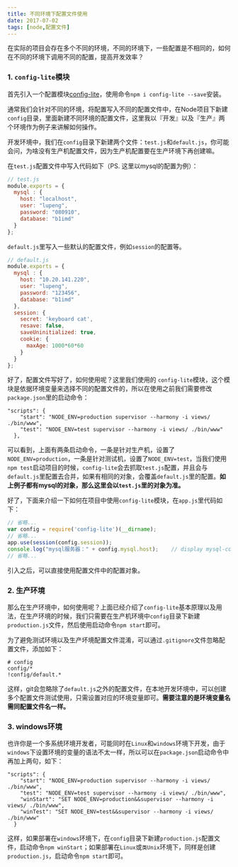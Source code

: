 ```yaml
---
title: 不同环境下配置文件使用
date: 2017-07-02
tags: [node,配置文件]
---
```


在实际的项目会存在多个不同的环境，不同的环境下，一些配置是不相同的，如何在不同的环境下调用不同的配置，提高开发效率？
<!-- more -->
### 1. `config-lite`模块
首先引入一个配置模块[config-lite](https://www.npmjs.com/package/config-lite)，使用命令`npm i config-lite --save`安装。

通常我们会针对不同的环境，将配置写入不同的配置文件中，在Node项目下新建`config`目录，里面新建不同环境的配置文件，这里我以『开发』以及『生产』两个环境作为例子来讲解如何操作。

开发环境中，我们在`config`目录下新建两个文件：`test.js`和`default.js`，你可能会问，为啥没有生产机配置文件，因为生产机配置要在生产环境下再创建嘛。

在`test.js`配置文件中写入代码如下（PS. 这里以mysql的配置为例）：

```js
// test.js
module.exports = {
  mysql : {
    host: "localhost",
    user: "lupeng",
    password: "080910",
    database: "b1imd"
  }
};
```

`default.js`里写入一些默认的配置文件，例如`session`的配置等。

```js
// default.js
module.exports = {
  mysql : {
    host: "10.20.141.220",
    user: "lupeng",
    password: "123456",
    database: "b1imd"
  },
  session: {
    secret: 'keyboard cat',
    resave: false,
    saveUninitialized: true,
    cookie: {
      maxAge: 1000*60*60
    }
  }
};
```

好了，配置文件写好了，如何使用呢？这里我们使用的 `config-lite`模块，这个模块是依据环境变量来选择不同的配置文件的，所以在使用之前我们需要修改`package.json`里的启动命令：

```
"scripts": {
    "start": "NODE_ENV=production supervisor --harmony -i views/ ./bin/www",
    "test": "NODE_ENV=test supervisor --harmony -i views/ ./bin/www"
  },
```

可以看到，上面有两条启动命令，一条是针对生产机，设置了`NODE_ENV=production`，一条是针对测试机，设置了`NODE_ENV=test`，当我们使用`npm test`启动项目的时候，`config-lite`会去抓取`test.js`配置，并且会与`default.js`里配置去合并，如果有相同的对象，会覆盖`default.js`里的配置。**如上例子都有mysql的对象，那么这里会以`test.js`里的对象为准。**

好了，下面来介绍一下如何在项目中使用`config-lite`模块，在`app.js`里代码如下：

```js
// 省略...
var config = require('config-lite')(__dirname);
// 省略...
app.use(session(config.session));
console.log("mysql服务器：" + config.mysql.host);    // display mysql-config
// 省略...
```

引入之后，可以直接使用配置文件中的配置对象。

### 2. 生产环境
那么在生产环境中，如何使用呢？上面已经介绍了`config-lite`基本原理以及用法，在生产环境的时候，我们只需要在生产机环境中`config`目录下新建`production.js`文件，然后使用启动命令`npm start`即可。

为了避免测试环境以及生产坏境配置文件混淆，可以通过`.gitignore`文件忽略配置文件，添加如下：

```
# config
config/*
!config/default.*
```

这样，git会忽略除了`default.js`之外的配置文件，在本地开发环境中，可以创建多个配置文件测试使用，只需设置对应的环境变量即可。**需要注意的是环境变量名需同配置文件名一样。**

### 3. windows环境
也许你是一个多系统环境开发者，可能同时在`Linux`和`windows`环境下开发，由于`windows`下设置环境的变量的语法不太一样，所以可以在`package.json`启动命令中再加上两句，如下：

```
"scripts": {
    "start": "NODE_ENV=production supervisor --harmony -i views/ ./bin/www",
    "test": "NODE_ENV=test supervisor --harmony -i views/ ./bin/www",
    "winStart": "SET NODE_ENV=production&&supervisor --harmony -i views/ ./bin/www",
    "winTest": "SET NODE_ENV=test&&supervisor --harmony -i views/ ./bin/www"    
  }
```

这样，如果部署在`windows`环境下，在`config`目录下新建`production.js`配置文件，启动命令`npm winStart`；如果部署在`Linux`或`类Unix`环境下，同样是创建`production.js`，启动命令`npm start`即可。